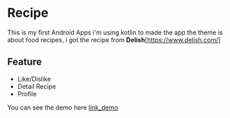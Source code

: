# Recipe

This is my first Android Apps i'm using kotlin to made the app
the theme is about food recipes, i got the recipe from **Delish**[https://www.delish.com/]

## Feature

- Like/Dislike
- Detail Recipe
- Profile

You can see the demo here [link_demo]

[link_demo]: https://www.linkedin.com/posts/abraham-bulyan-zebua-110ab2140_firstapp-recipe-kotlin-ugcPost-6776210581365125120-gZc0
